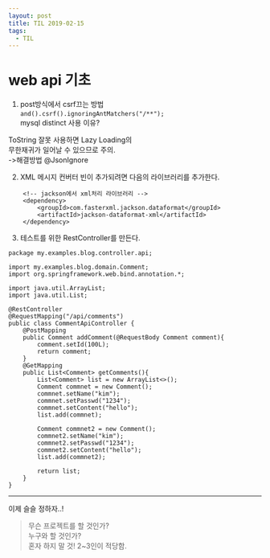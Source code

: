 ```yaml
---
layout: post 
title: TIL 2019-02-15
tags:
  - TIL
---
```

 
# web api 기초

1. post방식에서 csrf끄는 방법  
`and().csrf().ignoringAntMatchers("/**");`  
mysql distinct 사용 이유?

ToString 잘못 사용하면 Lazy Loading의   
무한재귀가 일어날 수 있으므로 주의.  
->해결방법 @JsonIgnore 


2. XML 메시지 컨버터 빈이 추가되려면 다음의 라이브러리를 추가한다.  
```
    <!-- jackson에서 xml처리 라이브러리 -->
    <dependency>
        <groupId>com.fasterxml.jackson.dataformat</groupId>
        <artifactId>jackson-dataformat-xml</artifactId>
    </dependency>
```

3. 테스트를 위한 RestController를 만든다.  
```
package my.examples.blog.controller.api;

import my.examples.blog.domain.Comment;
import org.springframework.web.bind.annotation.*;

import java.util.ArrayList;
import java.util.List;

@RestController
@RequestMapping("/api/comments")
public class CommentApiController {
    @PostMapping
    public Comment addComment(@RequestBody Comment comment){
        comment.setId(100L);
        return comment;
    }
    @GetMapping
    public List<Comment> getComments(){
        List<Comment> list = new ArrayList<>();
        Comment commnet = new Comment();
        commnet.setName("kim");
        commnet.setPasswd("1234");
        commnet.setContent("hello");
        list.add(commnet);

        Comment commnet2 = new Comment();
        commnet2.setName("kim");
        commnet2.setPasswd("1234");
        commnet2.setContent("hello");
        list.add(commnet2);

        return list;
    }
}
```

 ---

이제 슬슬 정하자..!  
> 무슨 프로젝트를 할 것인가?  
> 누구와 할 것인가?  
> 혼자 하지 말 것! 2~3인이 적당함.
